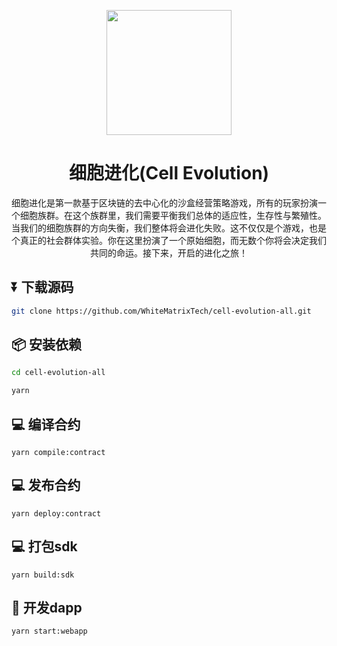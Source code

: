 <p align="center">
  <a href="https://chainide.com">
    <img width="200" src="https://chainide-static-resource.s3.us-west-2.amazonaws.com/cell-evolution-logo.svg">
  </a>
</p>

<h1 align="center">细胞进化(Cell Evolution)</h1>

<div align="center">

细胞进化是第一款基于区块链的去中心化的沙盒经营策略游戏，所有的玩家扮演一个细胞族群。在这个族群里，我们需要平衡我们总体的适应性，生存性与繁殖性。当我们的细胞族群的方向失衡，我们整体将会进化失败。这不仅仅是个游戏，也是个真正的社会群体实验。你在这里扮演了一个原始细胞，而无数个你将会决定我们共同的命运。接下来，开启的进化之旅！

</div>



## ⏬ 下载源码

```bash
git clone https://github.com/WhiteMatrixTech/cell-evolution-all.git
```

## 📦 安装依赖

```bash
cd cell-evolution-all
```

```bash
yarn
```

## 💻 编译合约
```
yarn compile:contract
```

## 💻 发布合约
```
yarn deploy:contract
```

## 💻 打包sdk
```
yarn build:sdk
```

## 🧿 开发dapp
```
yarn start:webapp
```
